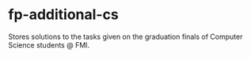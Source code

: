 # fp-additional-cs
Stores solutions to the tasks given on the graduation finals of Computer Science students @ FMI.
